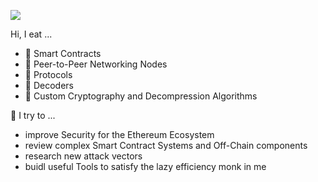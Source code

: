 ![](https://media1.giphy.com/media/ieaUdBJJC19uw/200.webp?cid=ecf05e47cmnjal9q24yrgifjx1aumi0wk7c4vomqzfqjq2by&rid=200.webp)

Hi, I eat ...

- 🍧 Smart Contracts
- 🧁 Peer-to-Peer Networking Nodes
- 🍰 Protocols
- 🍬 Decoders
- 🍪 Custom Cryptography and Decompression Algorithms

🧙‍ I try to ...

- improve Security for the Ethereum Ecosystem
- review complex Smart Contract Systems and Off-Chain components
- research new attack vectors
- buidl useful Tools to satisfy the lazy efficiency monk in me

